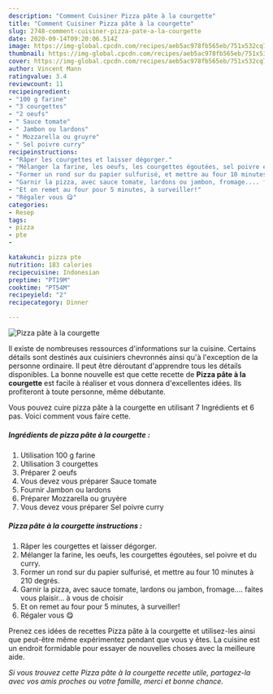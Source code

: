 ```yaml
---
description: "Comment Cuisiner Pizza pâte à la courgette"
title: "Comment Cuisiner Pizza pâte à la courgette"
slug: 2748-comment-cuisiner-pizza-pate-a-la-courgette
date: 2020-09-14T09:20:06.514Z
image: https://img-global.cpcdn.com/recipes/aeb5ac978fb565eb/751x532cq70/pizza-pate-a-la-courgette-photo-principale-de-la-recette.jpg
thumbnail: https://img-global.cpcdn.com/recipes/aeb5ac978fb565eb/751x532cq70/pizza-pate-a-la-courgette-photo-principale-de-la-recette.jpg
cover: https://img-global.cpcdn.com/recipes/aeb5ac978fb565eb/751x532cq70/pizza-pate-a-la-courgette-photo-principale-de-la-recette.jpg
author: Vincent Mann
ratingvalue: 3.4
reviewcount: 11
recipeingredient:
- "100 g farine"
- "3 courgettes"
- "2 oeufs"
- " Sauce tomate"
- " Jambon ou lardons"
- " Mozzarella ou gruyre"
- " Sel poivre curry"
recipeinstructions:
- "Râper les courgettes et laisser dégorger."
- "Mélanger la farine, les oeufs, les courgettes égoutées, sel poivre et du curry."
- "Former un rond sur du papier sulfurisé, et mettre au four 10 minutes à 210 degrés."
- "Garnir la pizza, avec sauce tomate, lardons ou jambon, fromage.... faites vous plaisir... à vous de choisir"
- "Et on remet au four pour 5 minutes, à surveiller!"
- "Régaler vous 😋"
categories:
- Resep
tags:
- pizza
- pte
- 

katakunci: pizza pte  
nutrition: 183 calories
recipecuisine: Indonesian
preptime: "PT19M"
cooktime: "PT54M"
recipeyield: "2"
recipecategory: Dinner

---
```



![Pizza pâte à la courgette](https://img-global.cpcdn.com/recipes/aeb5ac978fb565eb/751x532cq70/pizza-pate-a-la-courgette-photo-principale-de-la-recette.jpg)

Il existe de nombreuses ressources d'informations sur la cuisine. Certains détails sont destinés aux cuisiniers chevronnés ainsi qu'à l'exception de la personne ordinaire. Il peut être déroutant d'apprendre tous les détails disponibles. La bonne nouvelle est que cette recette de <strong> Pizza pâte à la courgette </strong> est facile à réaliser et vous donnera d'excellentes idées. Ils profiteront à toute personne, même débutante.

<!--inarticleads1-->

Vous pouvez cuire pizza pâte à la courgette en utilisant 7 Ingrédients et 6 pas. Voici comment vous faire cette.

##### Ingrédients de pizza pâte à la courgette :

1. Utilisation 100 g farine
1. Utilisation 3 courgettes
1. Préparer 2 oeufs
1. Vous devez vous préparer  Sauce tomate
1. Fournir  Jambon ou lardons
1. Préparer  Mozzarella ou gruyère
1. Vous devez vous préparer  Sel poivre curry




<!--inarticleads2-->

##### Pizza pâte à la courgette instructions :

1. Râper les courgettes et laisser dégorger.
1. Mélanger la farine, les oeufs, les courgettes égoutées, sel poivre et du curry.
1. Former un rond sur du papier sulfurisé, et mettre au four 10 minutes à 210 degrés.
1. Garnir la pizza, avec sauce tomate, lardons ou jambon, fromage.... faites vous plaisir... à vous de choisir
1. Et on remet au four pour 5 minutes, à surveiller!
1. Régaler vous 😋




<!--inarticleads1-->

<p>
Prenez ces idées de recettes Pizza pâte à la courgette et utilisez-les ainsi que peut-être même expérimentez pendant que vous y êtes. La cuisine est un endroit formidable pour essayer de nouvelles choses avec la meilleure aide.
</p>

<p>
<i>Si vous trouvez cette Pizza pâte à la courgette recette utile, partagez-la avec vos amis proches ou votre famille, merci et bonne chance.</i>
</p>
